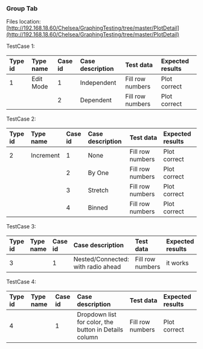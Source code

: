 ### Group Tab

Files location:[http://192.168.18.60/Chelsea/GraphingTesting/tree/master/PlotDetail](http://192.168.18.60/Chelsea/GraphingTesting/tree/master/PlotDetail)

TestCase 1:

| Type id | Type name | Case id | Case description | Test data | Expected results |
| :--- | :--- | :--- | :--- | :--- | :--- |
| 1 | Edit Mode | 1 | Independent | Fill row numbers | Plot correct |
|  |  | 2 | Dependent | Fill row numbers | Plot correct |

TestCase 2:

| Type id | Type name | Case id | Case description | Test data | Expected results |
| :--- | :--- | :--- | :--- | :--- | :--- |
| 2 | Increment | 1 | None | Fill row numbers | Plot correct |
|  |  | 2 | By One | Fill row numbers | Plot correct |
|  |  | 3 | Stretch | Fill row numbers | Plot correct |
|  |  | 4 | Binned | Fill row numbers | Plot correct |

TestCase 3:

| Type id | Type name | Case id | Case description | Test data | Expected results |
| :--- | :--- | :--- | :--- | :--- | :--- |
| 3 |  | 1 | Nested/Connected: with radio ahead | Fill row numbers | it works |

TestCase 4:

| Type id | Type name | Case id | Case description | Test data | Expected results |
| :--- | :--- | :--- | :--- | :--- | :--- |
| 4 |  | 1 | Dropdown list for color, the button in Details column | Fill row numbers | Plot correct |



